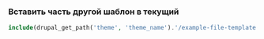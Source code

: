### Вставить часть другой шаблон в текущий
```php
include(drupal_get_path('theme', 'theme_name').'/example-file-template.tpl.php');
```